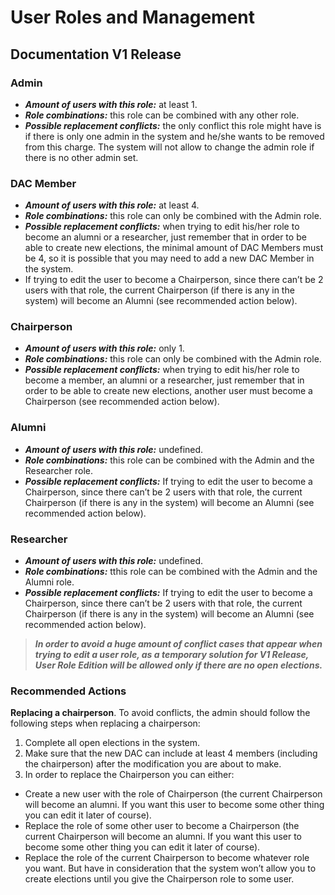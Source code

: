 # User Roles and Management

## Documentation V1 Release

### Admin

* ***Amount of users with this role:*** at least 1.
* ***Role combinations:*** this role can be combined with any other role.
* ***Possible replacement conflicts:*** the only conflict this role might have is if there is only one admin in the
  system and he/she wants to be removed from this charge. The system will not allow to change the admin role if there is
  no other admin set.

### DAC Member

* ***Amount of users with this role:*** at least 4.
* ***Role combinations:*** this role can only be combined with the Admin role.
* ***Possible replacement conflicts:*** when trying to edit his/her role to become an alumni or a researcher, just
  remember that in order to be able to create new elections, the minimal amount of DAC Members must be 4, so it is
  possible that you may need to add a new DAC Member in the system.
* If trying to edit the user to become a Chairperson, since there can’t be 2 users with that role, the current
  Chairperson (if there is any in the system) will become an Alumni (see recommended action below).

### Chairperson

* ***Amount of users with this role:*** only 1.
* ***Role combinations:*** this role can only be combined with the Admin role.
* ***Possible replacement conflicts:***  when trying to edit his/her role to become a member, an alumni or a researcher,
  just remember that in order to be able to create new elections, another user must become a Chairperson (see
  recommended action below).

### Alumni

* ***Amount of users with this role:*** undefined.
* ***Role combinations:*** this role can be combined with the Admin and the Researcher role.
* ***Possible replacement conflicts:***  If trying to edit the user to become a Chairperson, since there can’t be 2
  users with that role, the current Chairperson (if there is any in the system) will become an Alumni (see recommended
  action below).

### Researcher

* ***Amount of users with this role:***  undefined.
* ***Role combinations:*** tthis role can be combined with the Admin and the Alumni role.
* ***Possible replacement conflicts:*** If trying to edit the user to become a Chairperson, since there can’t be 2 users
  with that role, the current Chairperson (if there is any in the system) will become an Alumni (see recommended action
  below).

> ***In order to avoid a huge amount of conflict cases that appear when trying to edit a user role, as a temporary
solution for V1 Release, User Role Edition will be allowed only if there are no open elections.***

### Recommended Actions

**Replacing a chairperson**. To avoid conflicts, the admin should follow the following steps when replacing a
chairperson:

1. Complete all open elections in the system.
2. Make sure that the new DAC can include at least 4 members (including the chairperson) after the modification you are
   about to make.
3. In order to replace the Chairperson you can either:

* Create a new user with the role of Chairperson (the current Chairperson will become an alumni. If you want this user
  to become some other thing you can edit it later of course).
* Replace the role of some other user to become a Chairperson (the current Chairperson will become an alumni. If you
  want this user to become some other thing you can edit it later of course).
* Replace the role of the current Chairperson to become whatever role you want. But have in consideration that the
  system won’t allow you to create elections until you give the Chairperson role to some user.